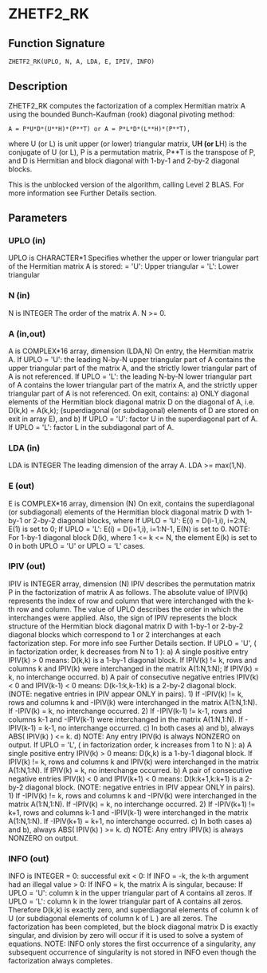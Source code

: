 # ZHETF2_RK

## Function Signature

```fortran
ZHETF2_RK(UPLO, N, A, LDA, E, IPIV, INFO)
```

## Description

 ZHETF2_RK computes the factorization of a complex Hermitian matrix A
 using the bounded Bunch-Kaufman (rook) diagonal pivoting method:

    A = P*U*D*(U**H)*(P**T) or A = P*L*D*(L**H)*(P**T),

 where U (or L) is unit upper (or lower) triangular matrix,
 U**H (or L**H) is the conjugate of U (or L), P is a permutation
 matrix, P**T is the transpose of P, and D is Hermitian and block
 diagonal with 1-by-1 and 2-by-2 diagonal blocks.

 This is the unblocked version of the algorithm, calling Level 2 BLAS.
 For more information see Further Details section.

## Parameters

### UPLO (in)

UPLO is CHARACTER*1 Specifies whether the upper or lower triangular part of the Hermitian matrix A is stored: = 'U': Upper triangular = 'L': Lower triangular

### N (in)

N is INTEGER The order of the matrix A. N >= 0.

### A (in,out)

A is COMPLEX*16 array, dimension (LDA,N) On entry, the Hermitian matrix A. If UPLO = 'U': the leading N-by-N upper triangular part of A contains the upper triangular part of the matrix A, and the strictly lower triangular part of A is not referenced. If UPLO = 'L': the leading N-by-N lower triangular part of A contains the lower triangular part of the matrix A, and the strictly upper triangular part of A is not referenced. On exit, contains: a) ONLY diagonal elements of the Hermitian block diagonal matrix D on the diagonal of A, i.e. D(k,k) = A(k,k); (superdiagonal (or subdiagonal) elements of D are stored on exit in array E), and b) If UPLO = 'U': factor U in the superdiagonal part of A. If UPLO = 'L': factor L in the subdiagonal part of A.

### LDA (in)

LDA is INTEGER The leading dimension of the array A. LDA >= max(1,N).

### E (out)

E is COMPLEX*16 array, dimension (N) On exit, contains the superdiagonal (or subdiagonal) elements of the Hermitian block diagonal matrix D with 1-by-1 or 2-by-2 diagonal blocks, where If UPLO = 'U': E(i) = D(i-1,i), i=2:N, E(1) is set to 0; If UPLO = 'L': E(i) = D(i+1,i), i=1:N-1, E(N) is set to 0. NOTE: For 1-by-1 diagonal block D(k), where 1 <= k <= N, the element E(k) is set to 0 in both UPLO = 'U' or UPLO = 'L' cases.

### IPIV (out)

IPIV is INTEGER array, dimension (N) IPIV describes the permutation matrix P in the factorization of matrix A as follows. The absolute value of IPIV(k) represents the index of row and column that were interchanged with the k-th row and column. The value of UPLO describes the order in which the interchanges were applied. Also, the sign of IPIV represents the block structure of the Hermitian block diagonal matrix D with 1-by-1 or 2-by-2 diagonal blocks which correspond to 1 or 2 interchanges at each factorization step. For more info see Further Details section. If UPLO = 'U', ( in factorization order, k decreases from N to 1 ): a) A single positive entry IPIV(k) > 0 means: D(k,k) is a 1-by-1 diagonal block. If IPIV(k) != k, rows and columns k and IPIV(k) were interchanged in the matrix A(1:N,1:N); If IPIV(k) = k, no interchange occurred. b) A pair of consecutive negative entries IPIV(k) < 0 and IPIV(k-1) < 0 means: D(k-1:k,k-1:k) is a 2-by-2 diagonal block. (NOTE: negative entries in IPIV appear ONLY in pairs). 1) If -IPIV(k) != k, rows and columns k and -IPIV(k) were interchanged in the matrix A(1:N,1:N). If -IPIV(k) = k, no interchange occurred. 2) If -IPIV(k-1) != k-1, rows and columns k-1 and -IPIV(k-1) were interchanged in the matrix A(1:N,1:N). If -IPIV(k-1) = k-1, no interchange occurred. c) In both cases a) and b), always ABS( IPIV(k) ) <= k. d) NOTE: Any entry IPIV(k) is always NONZERO on output. If UPLO = 'L', ( in factorization order, k increases from 1 to N ): a) A single positive entry IPIV(k) > 0 means: D(k,k) is a 1-by-1 diagonal block. If IPIV(k) != k, rows and columns k and IPIV(k) were interchanged in the matrix A(1:N,1:N). If IPIV(k) = k, no interchange occurred. b) A pair of consecutive negative entries IPIV(k) < 0 and IPIV(k+1) < 0 means: D(k:k+1,k:k+1) is a 2-by-2 diagonal block. (NOTE: negative entries in IPIV appear ONLY in pairs). 1) If -IPIV(k) != k, rows and columns k and -IPIV(k) were interchanged in the matrix A(1:N,1:N). If -IPIV(k) = k, no interchange occurred. 2) If -IPIV(k+1) != k+1, rows and columns k-1 and -IPIV(k-1) were interchanged in the matrix A(1:N,1:N). If -IPIV(k+1) = k+1, no interchange occurred. c) In both cases a) and b), always ABS( IPIV(k) ) >= k. d) NOTE: Any entry IPIV(k) is always NONZERO on output.

### INFO (out)

INFO is INTEGER = 0: successful exit < 0: If INFO = -k, the k-th argument had an illegal value > 0: If INFO = k, the matrix A is singular, because: If UPLO = 'U': column k in the upper triangular part of A contains all zeros. If UPLO = 'L': column k in the lower triangular part of A contains all zeros. Therefore D(k,k) is exactly zero, and superdiagonal elements of column k of U (or subdiagonal elements of column k of L ) are all zeros. The factorization has been completed, but the block diagonal matrix D is exactly singular, and division by zero will occur if it is used to solve a system of equations. NOTE: INFO only stores the first occurrence of a singularity, any subsequent occurrence of singularity is not stored in INFO even though the factorization always completes.

